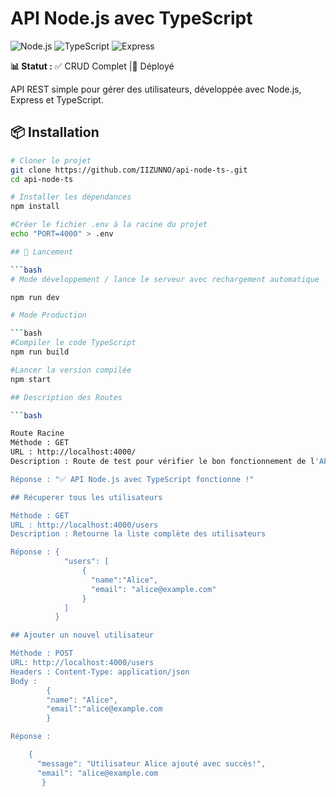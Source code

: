 # API Node.js avec TypeScript

![Node.js](https://img.shields.io/badge/Node.js-339933?style=for-the-badge&logo=nodedotjs&logoColor=white)
![TypeScript](https://img.shields.io/badge/TypeScript-007ACC?style=for-the-badge&logo=typescript&logoColor=white)
![Express](https://img.shields.io/badge/Express.js-000000?style=for-the-badge&logo=express&logoColor=white)

**📊 Statut :** ✅ CRUD Complet |🚀 Déployé

API REST simple pour gérer des utilisateurs, développée avec Node.js, Express et TypeScript.

## 📦 Installation

```bash
# Cloner le projet
git clone https://github.com/IIZUNNO/api-node-ts-.git
cd api-node-ts

# Installer les dépendances
npm install

#Créer le fichier .env à la racine du projet
echo "PORT=4000" > .env

## 🚀 Lancement

```bash
# Mode développement / lance le serveur avec rechargement automatique

npm run dev

# Mode Production

```bash
#Compiler le code TypeScript
npm run build

#Lancer la version compilée
npm start

## Description des Routes

```bash

Route Racine 
Méthode : GET
URL : http://localhost:4000/
Description : Route de test pour vérifier le bon fonctionnement de l'API

Réponse : "✅ API Node.js avec TypeScript fonctionne !"

## Récuperer tous les utilisateurs

Méthode : GET
URL : http://localhost:4000/users
Description : Retourne la liste complète des utilisateurs

Réponse : {
            "users": [
                {
                  "name":"Alice",
                  "email": "alice@example.com"
                }
            ]
          }

## Ajouter un nouvel utilisateur

Méthode : POST
URL: http://localhost:4000/users
Headers : Content-Type: application/json
Body : 
        {
        "name": "Alice",
        "email":"alice@example.com
        }

Réponse :

    {
      "message": "Utilisateur Alice ajouté avec succès!",
      "email": "alice@example.com
       }

